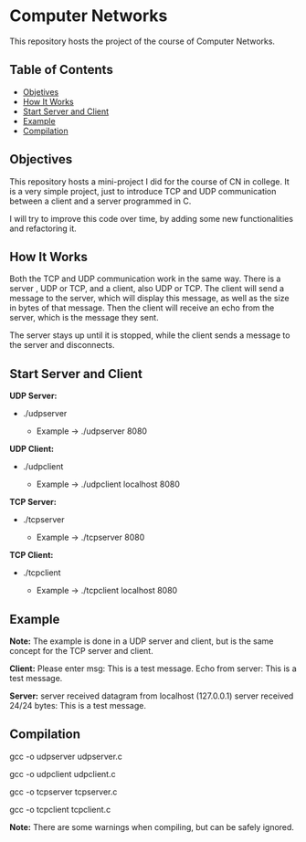 # Computer Networks

This repository hosts the project of the course of Computer Networks.

## Table of Contents

- [Objetives]()
- [How It Works]()
- [Start Server and Client]()
- [Example]()
- [Compilation]()

## Objectives

This repository hosts a mini-project I did for the course of CN in college. It is a very simple project, just to introduce TCP and UDP communication between a client and a server programmed in C. 

I will try to improve this code over time, by adding some new functionalities and refactoring it.

## How It Works

Both the TCP and UDP communication work in the same way. There is a server , UDP or TCP, and a client, also UDP or TCP. The client will send a message to the server, which will display this message, as well as the size in bytes of that message. Then the client will receive an echo from the server, which is the message they sent.

The server stays up until it is stopped, while the client sends a message to the server and disconnects. 

## Start Server and Client

**UDP Server:**
- ./udpserver <port>
  - Example -> ./udpserver 8080
  
**UDP Client:**
- ./udpclient <host> <port>
  - Example -> ./udpclient localhost 8080
  
**TCP Server:**
- ./tcpserver <port>
  - Example -> ./tcpserver 8080
  
**TCP Client:**
- ./tcpclient <host> <port>
  - Example -> ./tcpclient localhost 8080
  
## Example

**Note:** The example is done in a UDP server and client, but is the same concept for the TCP server and client.

**Client:**
Please enter msg: This is a test message.
Echo from server: This is a test message.

**Server:**
server received datagram from localhost (127.0.0.1)
server received 24/24 bytes: This is a test message.

## Compilation

gcc -o udpserver udpserver.c

gcc -o udpclient udpclient.c

gcc -o tcpserver tcpserver.c

gcc -o tcpclient tcpclient.c

**Note:** There are some warnings when compiling, but can be safely ignored.
